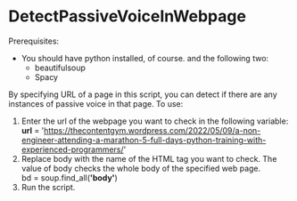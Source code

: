 # DetectPassiveVoiceInWebpage
Prerequisites: 
* You should have python installed, of course. and the following two:
  * beautifulsoup
  * Spacy


By specifying URL of a page in this script, you can detect if there are any instances of passive voice in that page.
To use:
1. Enter the url of the webpage you want to check in the following variable: 
  **url** = 'https://thecontentgym.wordpress.com/2022/05/09/a-non-engineer-attending-a-marathon-5-full-days-python-training-with-experienced-programmers/'
2. Replace body with the name of the HTML tag you want to check. The value of body checks the whole body of the specified web page.   
  bd = soup.find_all(**'body'**)
3. Run the script.   
  


